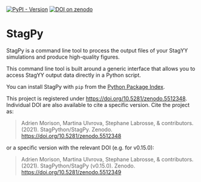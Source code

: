 [![PyPI - Version](https://img.shields.io/pypi/v/stagpy)](https://pypi.org/project/stagpy/)
[![DOI on zenodo](https://zenodo.org/badge/DOI/10.5281/zenodo.5512348.svg)](https://doi.org/10.5281/zenodo.5512348)

StagPy
======

StagPy is a command line tool to process the output files of your StagYY
simulations and produce high-quality figures.

This command line tool is built around a generic interface that allows you to
access StagYY output data directly in a Python script.

You can install StagPy with `pip` from the [Python Package
Index](https://pypi.org/project/stagpy/).

This project is registered under https://doi.org/10.5281/zenodo.5512348.
Individual DOI are also available to cite a specific version.  Cite the project
as:

> Adrien Morison, Martina Ulvrova, Stephane Labrosse, & contributors. (2021).
StagPython/StagPy. Zenodo. https://doi.org/10.5281/zenodo.5512348

or a specific version with the relevant DOI (e.g. for v0.15.0):

> Adrien Morison, Martina Ulvrova, Stephane Labrosse, & contributors. (2021).
StagPython/StagPy (v0.15.0). Zenodo. https://doi.org/10.5281/zenodo.5512349
